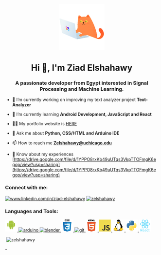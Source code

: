 <div align="center"> <img height="150" src="https://github.com/zelshahawy/zelshahawy/blob/main/giphy.gif"> </div>
<h1 align="center">Hi 👋, I'm Ziad Elshahawy</h1>
<h3 align="center">A passionate developer from Egypt interested in Signal Processing and Machine Learning.</h3>

- 🔭 I’m currently working on improving my text analyzer project **Text-Analyzer**

- 🌱 I’m currently learning **Android Development, JavaScript and React**

- 👨‍💻 My portfolio website is [HERE](https://zelshahawy.github.io/Website-Portfolio/)

- 💬 Ask me about **Python, CSS/HTML and Arduino IDE**

- 📫 How to reach me **Zelshahawy@uchicago.edu**

- 📄 Know about my experiences [https://drive.google.com/file/d/1YPPO8rxKb49uUTqs3VkpTTOFmgK6egop/view?usp=sharing](https://drive.google.com/file/d/1YPPO8rxKb49uUTqs3VkpTTOFmgK6egop/view?usp=sharing)

<h3 align="left">Connect with me:</h3>
<p align="left">
<a href="https://www.linkedin.com/in/ziad-elshahawy/" target="blank"><img align="center" src="https://raw.githubusercontent.com/rahuldkjain/github-profile-readme-generator/master/src/images/icons/Social/linked-in-alt.svg" alt="www.linkedin.com/in/ziad-elshahawy" height="30" width="40" /></a>
<a href="https://www.leetcode.com/zelshahawy" target="blank"><img align="center" src="https://raw.githubusercontent.com/rahuldkjain/github-profile-readme-generator/master/src/images/icons/Social/leet-code.svg" alt="zelshahawy" height="30" width="40" /></a>
</p>

<h3 align="left">Languages and Tools:</h3>
<p align="left"> <a href="https://developer.android.com" target="_blank" rel="noreferrer"> <img src="https://raw.githubusercontent.com/devicons/devicon/master/icons/android/android-original-wordmark.svg" alt="android" width="40" height="40"/> </a> <a href="https://www.arduino.cc/" target="_blank" rel="noreferrer"> <img src="https://cdn.worldvectorlogo.com/logos/arduino-1.svg" alt="arduino" width="40" height="40"/> </a> <a href="https://www.blender.org/" target="_blank" rel="noreferrer"> <img src="https://download.blender.org/branding/community/blender_community_badge_white.svg" alt="blender" width="40" height="40"/> </a> <a href="https://www.w3schools.com/css/" target="_blank" rel="noreferrer"> <img src="https://raw.githubusercontent.com/devicons/devicon/master/icons/css3/css3-original-wordmark.svg" alt="css3" width="40" height="40"/> </a> <a href="https://git-scm.com/" target="_blank" rel="noreferrer"> <img src="https://www.vectorlogo.zone/logos/git-scm/git-scm-icon.svg" alt="git" width="40" height="40"/> </a> <a href="https://www.w3.org/html/" target="_blank" rel="noreferrer"> <img src="https://raw.githubusercontent.com/devicons/devicon/master/icons/html5/html5-original-wordmark.svg" alt="html5" width="40" height="40"/> </a> <a href="https://developer.mozilla.org/en-US/docs/Web/JavaScript" target="_blank" rel="noreferrer"> <img src="https://raw.githubusercontent.com/devicons/devicon/master/icons/javascript/javascript-original.svg" alt="javascript" width="40" height="40"/> </a> <a href="https://www.linux.org/" target="_blank" rel="noreferrer"> <img src="https://raw.githubusercontent.com/devicons/devicon/master/icons/linux/linux-original.svg" alt="linux" width="40" height="40"/> </a> <a href="https://www.python.org" target="_blank" rel="noreferrer"> <img src="https://raw.githubusercontent.com/devicons/devicon/master/icons/python/python-original.svg" alt="python" width="40" height="40"/> </a> <a href="https://reactjs.org/" target="_blank" rel="noreferrer"> <img src="https://raw.githubusercontent.com/devicons/devicon/master/icons/react/react-original-wordmark.svg" alt="react" width="40" height="40"/> </a> </p>

<p>&nbsp;<img align="center" src="https://github-readme-stats.vercel.app/api?username=zelshahawy&show_icons=true&locale=en" alt="zelshahawy" /></p>
- 
